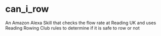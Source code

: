 # can_i_row
An Amazon Alexa Skill that checks the flow rate at Reading UK and uses Reading Rowing Club rules to determine if it is safe to row or not
